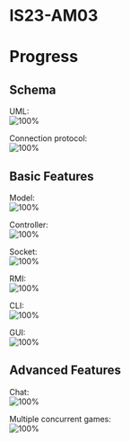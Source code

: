 # IS23-AM03

# Progress
## Schema
UML:<br />
![100%](https://progress-bar.dev/100)

Connection protocol:<br />
![100%](https://progress-bar.dev/100)

## Basic Features
Model:<br />
![100%](https://progress-bar.dev/100)

Controller:<br />
![100%](https://progress-bar.dev/100)

Socket:<br />
![100%](https://progress-bar.dev/100)

RMI:<br />
![100%](https://progress-bar.dev/100)

CLI:<br />
![100%](https://progress-bar.dev/100)

GUI:<br />
![100%](https://progress-bar.dev/100)

## Advanced Features

Chat:<br />
![100%](https://progress-bar.dev/100)

Multiple concurrent games:<br />
![100%](https://progress-bar.dev/100)



